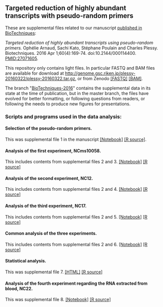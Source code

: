 ## Targeted reduction of highly abundant transcripts with pseudo-random primers

These are supplemental files related to our manuscript [published in
BioTechniques](http://www.biotechniques.com/article/000114400):

_Targeted reduction of highly abundant transcripts using pseudo-random primers._
Ophélie Arnaud, Sachi Kato, Stéphane Poulain and Charles Plessy.
Biotechniques. 2016 Apr 1;60(4):169-74. doi:10.2144/000114400. [PMID:27071605](https://pubmed.gov/27071605).

This repository only contains light files.  In particular FASTQ and BAM files
are available for download at <http://genome.gsc.riken.jp/plessy-20160322/plessy-20160322.tar.gz>,
or from Zenodo [[FASTQ]](http://dx.doi.org/10.5281/zenodo.48112)
[[BAM]](http://dx.doi.org/10.5281/zenodo.48114).

The branch "[BioTechniques-2016](https://github.com/Population-Transcriptomics/pseudo-random-primers/tree/BioTechniques-2016)"
contains the supplemental data in its state at
the time of publication, but in the master branch, the files have evolved for
better formatting, or following questions from readers, or following the
needs to produce new figures for presentations.

### Scripts and programs used in the data analysis:

#### Selection of the pseudo-random primers.

This was supplemental file 1 in the manuscript [[Notebook]](design/design.md) [[R source]](design/design.Rmd).

#### Analysis of the first experiment, NCms10058.

This includes contents from supplemental files 2 and 3. [[Notebook]](NCki_clean/commandes_clean.md) [[R source]](NCki_clean/commandes_clean.Rmd)

#### Analysis of the second experiment, NC12.

This includes contents from supplemental files 2 and 4. [[Notebook]](Nc12_clean/commandes_clean.md) [[R source]](Nc12_clean/commandes_clean.Rmd)

#### Analysis of the third experiment, NC17.

This includes contents from supplemental files 2 and 5. [[Notebook]](NC17_clean/commandes_clean.md) [[R source]](NC17_clean/commandes_clean.Rmd)

#### Common analysis of the three experiments.

This includes contents from supplemental files 2 and 6.  [[Notebook]](3_exp/command.md) [[R source]](3_exp/command.Rmd)

#### Statistical analysis.

This was supplemental file 7.  [[HTML]](3_exp/stat/stats.html) [[R source]](3_exp/stat/stats.Rmd)

#### Analysis of the fourth experiment regarding the RNA extracted from blood, NC22.

This was supplemental file 8.  [[Notebook]](NC22b_clean/commands_NC22.md) [[R source]](NC22b_clean/commands_NC22.Rmd)

